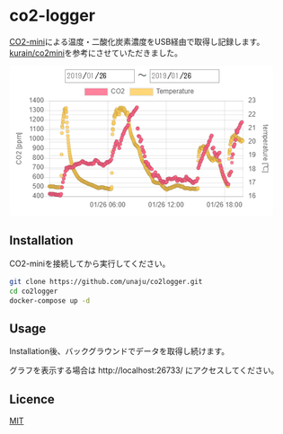 co2-logger
====

[CO2-mini](https://www.amazon.co.jp/dp/B00I3XJ9LM/)による温度・二酸化炭素濃度をUSB経由で取得し記録します。
[kurain/co2mini](https://github.com/kurain/co2mini)を参考にさせていただきました。

![](./screenshot.png)

## Installation
CO2-miniを接続してから実行してください。
```sh
git clone https://github.com/unaju/co2logger.git
cd co2logger
docker-compose up -d
```

## Usage
Installation後、バックグラウンドでデータを取得し続けます。

グラフを表示する場合は http://localhost:26733/ にアクセスしてください。

## Licence
[MIT](https://github.com/tcnksm/tool/blob/master/LICENCE)
